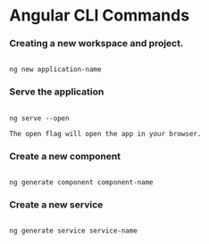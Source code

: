 # Angular CLI Commands

### Creating a new workspace and project.
```aidl

ng new application-name

```

### Serve the application
```aidl

ng serve --open

The open flag will open the app in your browser.

```

### Create a new component
```aidl

ng generate component component-name

```

### Create a new service
```aidl

ng generate service service-name

```

